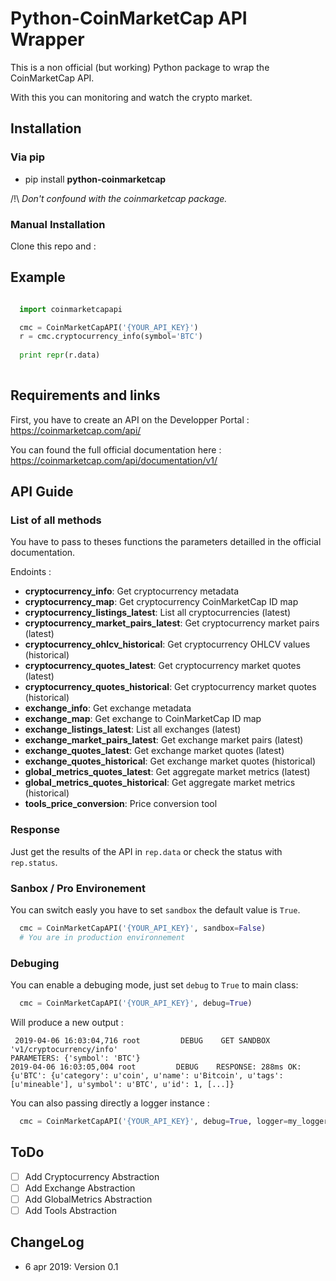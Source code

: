 # Python-CoinMarketCap API Wrapper

This is a non official (but working) Python package to wrap the CoinMarketCap API.

With this you can monitoring and watch the crypto market.

## Installation

### Via pip

- pip install __python-coinmarketcap__

/!\ *Don't confound with the coinmarketcap package.*

### Manual Installation

Clone this repo and  :


## Example

```python

  import coinmarketcapapi

  cmc = CoinMarketCapAPI('{YOUR_API_KEY}')
  r = cmc.cryptocurrency_info(symbol='BTC')
  
  print repr(r.data)
  
```

## Requirements and links

First, you have to create an API on the Developper Portal : https://coinmarketcap.com/api/

You can found the full official documentation here : https://coinmarketcap.com/api/documentation/v1/


## API Guide

### List of all methods

You have to pass to theses functions the parameters detailled in the official documentation.

Endoints :

- __cryptocurrency_info__: Get cryptocurrency metadata
- __cryptocurrency_map__: Get cryptocurrency CoinMarketCap ID map
- __cryptocurrency_listings_latest__: List all cryptocurrencies (latest)
- __cryptocurrency_market_pairs_latest__: Get cryptocurrency market pairs (latest)
- __cryptocurrency_ohlcv_historical__: Get cryptocurrency OHLCV values (historical)
- __cryptocurrency_quotes_latest__: Get cryptocurrency market quotes (latest)
- __cryptocurrency_quotes_historical__: Get cryptocurrency market quotes (historical)
- __exchange_info__: Get exchange metadata
- __exchange_map__: Get exchange to CoinMarketCap ID map
- __exchange_listings_latest__: List all exchanges (latest)
- __exchange_market_pairs_latest__: Get exchange market pairs (latest)
- __exchange_quotes_latest__: Get exchange market quotes (latest)
- __exchange_quotes_historical__: Get exchange market quotes (historical)
- __global_metrics_quotes_latest__: Get aggregate market metrics (latest)
- __global_metrics_quotes_historical__: Get aggregate market metrics (historical)
- __tools_price_conversion__: Price conversion tool

### Response

Just get the results of the API in `rep.data` or check the status with `rep.status`.

### Sanbox / Pro Environement

You can switch easly you have to set `sandbox` the default value is `True`.

```python
  cmc = CoinMarketCapAPI('{YOUR_API_KEY}', sandbox=False)
  # You are in production environnement
```

### Debuging

You can enable a debuging mode, just set `debug` to `True` to main class:

```python
  cmc = CoinMarketCapAPI('{YOUR_API_KEY}', debug=True)
```

Will produce a new output :

```
 2019-04-06 16:03:04,716 root         DEBUG    GET SANDBOX 'v1/cryptocurrency/info'
PARAMETERS: {'symbol': 'BTC'}
2019-04-06 16:03:05,004 root         DEBUG    RESPONSE: 288ms OK: {u'BTC': {u'category': u'coin', u'name': u'Bitcoin', u'tags': [u'mineable'], u'symbol': u'BTC', u'id': 1, [...]}
```

You can also passing directly a logger instance :


```python
  cmc = CoinMarketCapAPI('{YOUR_API_KEY}', debug=True, logger=my_logger)
```

## ToDo

- [ ] Add Cryptocurrency Abstraction
- [ ] Add Exchange Abstraction
- [ ] Add GlobalMetrics Abstraction
- [ ] Add Tools Abstraction

## ChangeLog

- 6 apr 2019: Version 0.1
